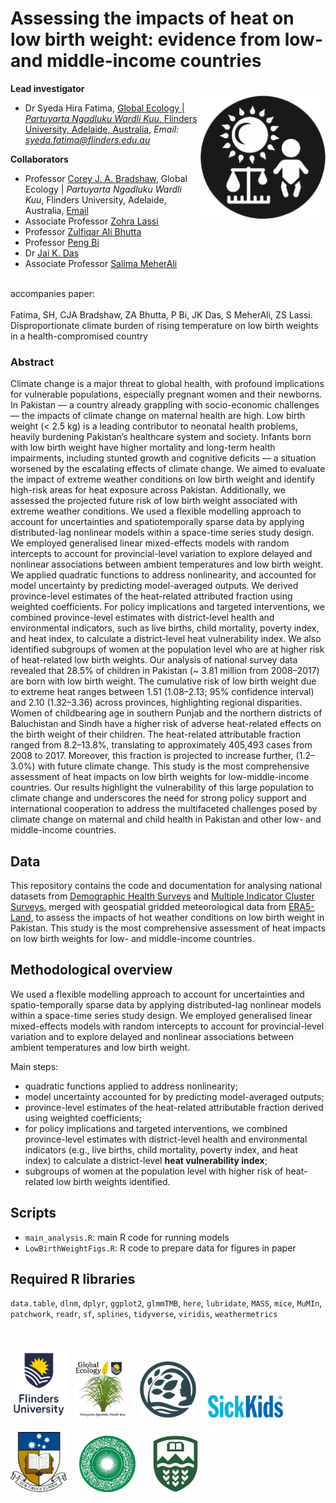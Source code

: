 # Assessing the impacts of heat on low birth weight: evidence from low- and middle-income countries  
<img align="right" src="www/low birth weight transp.png" alt="low birth weight" width="200" style="margin-top: 20px">

**Lead investigator**
- Dr Syeda Hira Fatima, [Global Ecology | <em>Partuyarta Ngadluku Wardli Kuu</em>, Flinders University, Adelaide, Australia](https://globalecologyflinders.com/people/#SHF), *Email: syeda.fatima@flinders.edu.au*  

**Collaborators**
- Professor [Corey J. A. Bradshaw](https://globalecologyflinders.com/people/#DIRECTOR), Global Ecology | <em>Partuyarta Ngadluku Wardli Kuu</em>, Flinders University, Adelaide, Australia, [Email](mailto:corey.bradshaw@flinders.edu.com)
- Associate Professor [Zohra Lassi](https://researchers.adelaide.edu.au/profile/zohra.lassi) 
- Professor [Zulfiqar Ali Bhutta](https://www.sickkids.ca/en/staff/b/zulfiqar-bhutta/)
- Professor [Peng Bi](https://researchers.adelaide.edu.au/profile/peng.bi)
- Dr [Jai K. Das](https://www.aku.edu/mcpk/faculty/Pages/profile.aspx?ProfileID=307&Name=Jai++Das)
- Associate Professor [Salima MeherAli](https://apps.ualberta.ca/directory/person/meherali)<br>
<br>
accompanies paper:<br>
<br>
Fatima, SH, CJA Bradshaw, ZA Bhutta, P Bi, JK Das, S MeherAli, ZS Lassi. Disproportionate climate burden of rising temperature on low birth weights in a health-compromised country<br>

### Abstract
Climate change is a major threat to global health, with profound implications for vulnerable populations, especially pregnant women and their newborns. In Pakistan — a country already grappling with socio-economic challenges — the impacts of climate change on maternal health are high. Low birth weight (< 2.5 kg) is a leading contributor to neonatal health problems, heavily burdening Pakistan’s healthcare system and society. Infants born with low birth weight have higher mortality and long-term health impairments, including stunted growth and cognitive deficits — a situation worsened by the escalating effects of climate change. We aimed to evaluate the impact of extreme weather conditions on low birth weight and identify high-risk areas for heat exposure across Pakistan. Additionally, we assessed the projected future risk of low birth weight associated with extreme weather conditions. We used a flexible modelling approach to account for uncertainties and spatiotemporally sparse data by applying distributed-lag nonlinear models within a space-time series study design. We employed generalised linear mixed-effects models with random intercepts to account for  provincial-level variation to explore delayed and nonlinear associations between ambient temperatures and low birth weight. We applied quadratic functions to address nonlinearity, and accounted for model uncertainty by predicting model-averaged outputs. We derived province-level estimates of the heat-related attributed fraction using weighted coefficients. For policy implications and targeted interventions, we combined province-level estimates with district-level health and environmental indicators, such as live births, child mortality, poverty index, and heat index, to calculate a district-level heat vulnerability index. We also identified subgroups of women at the population level who are at higher risk of heat-related low birth weights. Our analysis of national survey data revealed that 28.5% of children in Pakistan (~ 3.81 million from 2008–2017) are born with low birth weight. The cumulative risk of low birth weight due to extreme heat ranges between 1.51 (1.08–2.13; 95% confidence interval) and 2.10 (1.32–3.36) across provinces, highlighting regional disparities. Women of childbearing age in southern Punjab and the northern districts of Baluchistan and Sindh have a higher risk of adverse heat-related effects on the birth weight of their children. The heat-related attributable fraction ranged from 8.2–13.8%, translating to approximately 405,493 cases from 2008 to 2017. Moreover, this fraction is projected to increase further, (1.2–3.0%) with future climate change. This study is the most comprehensive assessment of heat impacts on low birth weights for low-middle-income countries. Our results highlight the vulnerability of this large population to climate change and underscores the need for strong policy support and international cooperation to address the multifaceted challenges posed by climate change on maternal and child health in Pakistan and other low- and middle-income countries.

## Data  
This repository contains the code and documentation for analysing national datasets from [Demographic Health Surveys](https://dhsprogram.com) and [Multiple Indicator Cluster Surveys](https://mics.unicef.org/surveys), merged with geospatial gridded meteorological data from [ERA5-Land](https://cds.climate.copernicus.eu/datasets/reanalysis-era5-land-monthly-means?tab=overview), to assess the impacts of hot weather conditions on low birth weight in Pakistan. This study is the most comprehensive assessment of heat impacts on low birth weights for low- and middle-income countries.

## Methodological overview  
We used a flexible modelling approach to account for uncertainties and spatio-temporally sparse data by applying distributed-lag nonlinear models within a space-time series study design. We employed generalised linear mixed-effects models with random intercepts to account for provincial-level variation and to explore delayed and nonlinear associations between ambient temperatures and low birth weight.  

Main steps:  
- quadratic functions  applied to address nonlinearity;  
- model uncertainty accounted for by predicting model-averaged outputs;  
- province-level estimates of the heat-related attributable fraction derived using weighted coefficients;  
- for policy implications and targeted interventions, we combined province-level estimates with district-level health and environmental indicators (e.g., live births, child mortality, poverty index, and heat index) to calculate a district-level **heat vulnerability index**;  
- subgroups of women at the population level with higher risk of heat-related low birth weights identified.  

## Scripts
- <code>main_analysis.R</code>: main R code for running models
- <code>LowBirthWeightFigs.R</code>: R code to prepare data for figures in paper

## Required R libraries
<code>data.table</code>, <code>dlnm</code>, <code>dplyr</code>, <code>ggplot2</code>, <code>glmmTMB</code>, <code>here</code>, <code>lubridate</code>, <code>MASS</code>, <code>mice</code>, <code>MuMIn</code>, <code>patchwork</code>, <code>readr</code>, <code>sf</code>, <code>splines</code>, <code>tidyverse</code>, <code>viridis</code>, <code>weathermetrics</code>
<br>
<br>
<p><a href="https://www.flinders.edu.au"><img align="bottom-left" src="www/Flinders_University_Logo_Stacked_RGB_Master.png" alt="Flinders University" width="90" style="margin-top: 20px"></a> &nbsp; <a href="https://globalecologyflinders.com"><img align="bottom-left" src="www/GEL Logo Kaurna New Transp.png" alt="GEL" width="85" style="margin-top: 20px"></a> &nbsp; &nbsp; <a href="https://github.com/FutureChildHealth"><img align="bottom-left" src="www/FCHlogo06122024transp.png" alt="Future Child Health" width="90" style="margin-top: 20px"></a> &nbsp; &nbsp; <a href="https://www.sickkids.ca"><img align="bottom-left" src="www/sickkids-logo.webp" alt="Hospital for Sick Children" width="120" style="margin-top: 20px"></a> &nbsp; &nbsp; <a href="https://www.adelaide.edu.au/"><img align="bottom-left" src="www/UAlogo.png" alt="U Adelaide" width="90" style="margin-top: 20px"></a> &nbsp; &nbsp; <a href="https://www.aku.edu/"><img align="bottom-left" src="www/agakhanlogo.png" alt="Aga Khan University" width="90" style="margin-top: 20px"></a> &nbsp; &nbsp; <a href="https://www.ualberta.ca/"><img align="bottom-left" src="www/UAlblogo.png" alt="U Alberta" width="90" style="margin-top: 20px"></a></p>
